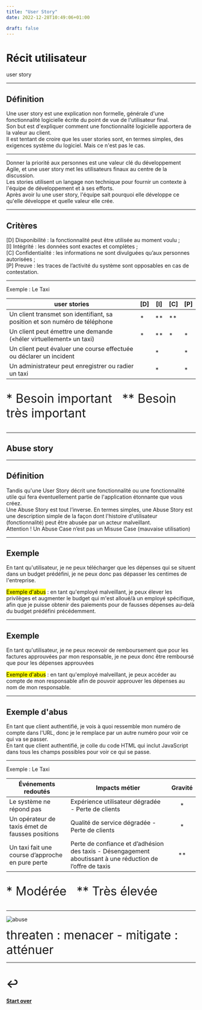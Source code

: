 ```yaml
---
title: "User Story"
date: 2022-12-28T10:49:06+01:00

draft: false
---
```

<style>
  .reveal p {
    text-align: left;
  }
  .reveal ul {
    display: block;
  }
  .reveal ol {
    display: block;
  }
  .font{
    font-size: xx-large;
  }
</style>

# Récit utilisateur

user story

---
<section>

## Définition

Une user story est une explication non formelle, générale d'une fonctionnalité logicielle écrite du point de vue de 
l'utilisateur final.  
Son but est d'expliquer comment une fonctionnalité logicielle apportera de la valeur au client.  
Il est tentant de croire que les user stories sont, en termes simples, des exigences système du logiciel. Mais ce n'est
pas le cas.

---

Donner la priorité aux personnes est une valeur clé du développement Agile, et une user story met les utilisateurs
finaux
au centre de la discussion.  
Les stories utilisent un langage non technique pour fournir un contexte à l'équipe de développement et à ses efforts.  
Après avoir lu une user story, l'équipe sait pourquoi elle développe ce qu'elle développe et quelle valeur elle crée.
</section>

---

## Critères

[D] Disponibilité : la fonctionnalité peut être utilisée au moment voulu ;  
[I] Intégrité : les données sont exactes et complètes ;  
[C] Confidentialité : les informations ne sont divulguées qu’aux personnes autorisées ;  
[P] Preuve : les traces de l’activité du système sont opposables en cas de contestation.


---

Exemple : Le Taxi
<div class="font">

| user stories                                                               | [D] | [I] | [C] | [P] |
|----------------------------------------------------------------------------|-----|-----|-----|-----|
| Un client transmet son identifiant, sa position et son numéro de téléphone | *   | **  | **  ||
| Un client peut émettre une demande («héler virtuellement» un taxi)         | *   | **  | *   | *   |
| Un client peut évaluer une course effectuée ou déclarer un incident        || *   || *   |
| Un administrateur peut enregistrer ou radier un taxi                       || *   || *   |

* Besoin important   ** Besoin très important
</div>

---

##  Abuse story

---

##  Définition
Tandis qu'une User Story décrit une fonctionnalité ou une fonctionnalité utile qui fera éventuellement partie de l'application 
étonnante que vous créez.  
Une Abuse Story est tout l’inverse. En termes simples, une Abuse Story est une description simple de la façon dont 
l'histoire d'utilisateur (fonctionnalité) peut être abusée par un acteur malveillant.  
Attention ! Un Abuse Case n’est pas un Misuse Case (mauvaise utilisation)

---

<section>

##  Exemple
En tant qu'utilisateur, je ne peux télécharger que les dépenses qui se situent dans un budget prédéfini, je ne peux donc pas dépasser les centimes de l'entreprise.

<mark>Exemple d'abus</mark> : en tant qu'employé malveillant, je peux élever les privilèges et augmenter le budget qui m'est alloué/à un employé spécifique, afin que je puisse obtenir des paiements pour de fausses dépenses au-delà du budget prédéfini précédemment.


---

## Exemple
En tant qu'utilisateur, je ne peux recevoir de remboursement que pour les factures approuvées par mon responsable, je ne peux donc être remboursé que pour les dépenses approuvées

<mark>Exemple d'abus</mark> : en tant qu'employé malveillant, je peux accéder au compte de mon responsable afin de pouvoir approuver les dépenses au nom de mon responsable.


---

## Exemple  d'abus
En tant que client authentifié, je vois à quoi ressemble mon numéro de compte dans l'URL, donc je le remplace par un autre numéro pour voir ce qui va se passer.  
En tant que client authentifié, je colle du code HTML qui inclut JavaScript dans tous les champs possibles pour voir ce qui se passe.
</section>

---

Exemple : Le Taxi
<div class="font">

| Événements redoutés                              | Impacts métier                                                                                             | Gravité  | 
|--------------------------------------------------|------------------------------------------------------------------------------------------------------------|:--------:|
| Le système ne répond pas                         | Expérience utilisateur dégradée - Perte de clients                                                         |    *     |
| Un opérateur de taxis émet de fausses positions  | Qualité de service dégradée - Perte de clients                                                             |    *     |
| Un taxi fait une course d’approche en pure perte | Perte de confiance et d’adhésion des taxis - Désengagement aboutissant à une réduction de l’offre de taxis |    **    |


* Modérée   ** Très élevée
</div>

---

![abuse](/images/user-story/abuse.png)
<div class="font">
threaten : menacer -  
mitigate : atténuer
</div>

---

# ↩️

#### [Start over](/index)
